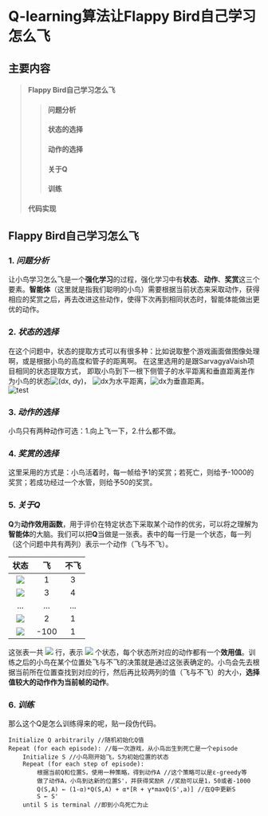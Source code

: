 Q-learning算法让Flappy Bird自己学习怎么飞
=========


## 主要内容
> #### Flappy Bird自己学习怎么飞
>> #### 问题分析
>> #### 状态的选择
>> #### 动作的选择
>> #### 关于Q 
>> #### 训练
> #### 代码实现


## Flappy Bird自己学习怎么飞


### 1. *问题分析*
让小鸟学习怎么飞是一个**强化学习**的过程，强化学习中有**状态**、**动作**、**奖赏**这三个要素。**智能体**（这里就是指我们聪明的小鸟）需要根据当前状态来采取动作，获得相应的奖赏之后，再去改进这些动作，使得下次再到相同状态时，智能体能做出更优的动作。


### 2. *状态的选择*
在这个问题中，状态的提取方式可以有很多种：比如说取整个游戏画面做图像处理啊，或是根据小鸟的高度和管子的距离啊。
在这里选用的是跟SarvagyaVaish项目相同的状态提取方式，
即取小鸟到下一根下侧管子的水平距离和垂直距离差作为小鸟的状态![(dx, dy)](https://www.zhihu.com/equation?tex=(dx,dy))，
![dx](https://www.zhihu.com/equation?tex=dx)为水平距离，![dx](https://www.zhihu.com/equation?tex=dy)为垂直距离。  
![test](https://pic4.zhimg.com/90f9c09449f9a948107715bc1a8fb03b_b.png)  


### 3. *动作的选择*
小鸟只有两种动作可选：1.向上飞一下，2.什么都不做。


### 4. *奖赏的选择*
这里采用的方式是：小鸟活着时，每一帧给予1的奖赏；若死亡，则给予-1000的奖赏；若成功经过一个水管，则给予50的奖赏。


### 5. *关于Q*
**Q**为**动作效用函数**，用于评价在特定状态下采取某个动作的优劣，可以将之理解为**智能体**的大脑。我们可以把**Q**当做是一张表。表中的每一行是一个状态，每一列（这个问题中共有两列）表示一个动作（飞与不飞）。

| 状态 | 飞 | 不飞 |
| :------:| :------: | :------: |
| ![](https://www.zhihu.com/equation?tex=dx_{1},dy_{1}) | 1 | 3 |
| ![](https://www.zhihu.com/equation?tex=dx_{1},dy_{2}) | 3 | 4 |
| ... | ... | ... |
| ![](https://www.zhihu.com/equation?tex=dx_{n},dy_{m-1}) | 2 | 1 |
| ![](https://www.zhihu.com/equation?tex=dx_{n},dy_{m}) | -100 | 1 |  


这张表一共 ![](https://www.zhihu.com/equation?tex=m\times%20n) 行，表示 ![](https://www.zhihu.com/equation?tex=m\times%20n) 个状态，每个状态所对应的动作都有一个**效用值**。训练之后的小鸟在某个位置处飞与不飞的决策就是通过这张表确定的。小鸟会先去根据当前所在位置查找到对应的行，然后再比较两列的值（飞与不飞）的大小，**选择值较大的动作作为当前帧的动作**。


### 6. *训练*
那么这个Q是怎么训练得来的呢，贴一段伪代码。  
```
Initialize Q arbitrarily //随机初始化Q值
Repeat (for each episode): //每一次游戏，从小鸟出生到死亡是一个episode
    Initialize S //小鸟刚开始飞，S为初始位置的状态
    Repeat (for each step of episode):
        根据当前Q和位置S，使用一种策略，得到动作A //这个策略可以是ε-greedy等
        做了动作A，小鸟到达新的位置S'，并获得奖励R //奖励可以是1，50或者-1000
        Q(S,A) ← (1-α)*Q(S,A) + α*[R + γ*maxQ(S',a)] //在Q中更新S
        S ← S'
    until S is terminal //即到小鸟死亡为止
```
